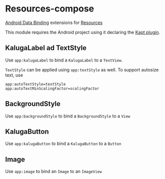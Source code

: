 # Resources-compose
[Android Data Binding](https://developer.android.com/topic/libraries/data-binding) extensions for [Resources](../resources)

This module requires the Android project using it declaring the [Kapt plugin](https://kotlinlang.org/docs/kapt.html).

## KalugaLabel ad TextStyle
Use `app:kalugaLabel` to bind a `KalugaLabel` to a `TextView`.

`TextStyle` can be applied using `app:textStyle` as well. To support autosize text, use

```
app:autoTextStyle=textStyle
app:autoTextMinScalingFactor=scalingFactor
```

## BackgroundStyle
Use `app:backgroundStyle` to bind a `BackgroundStyle` to a `View`

## KalugaButton
Use `app:kalugaButton` to bind a `KalugaButton` to a `Button`

## Image
Use `app:image` to bind an `Image` to an `ImageView` 

